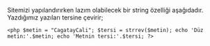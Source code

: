 
Sitemizi yapılandırırken lazım olabilecek bir string özelliği aşağıdadır. Yazdığımız yazıları tersine çevirir; 
    
    
    <php $metin = "CagatayCali"; $tersi = strrev($metin); echo 'Düz metin:'.$metin; echo 'Metnin tersi:'.$tersi; ?>
